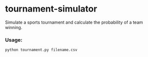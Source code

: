 # tournament-simulator
Simulate a sports tournament and calculate the probability of a team winning.
### Usage:
```
python tournament.py filename.csv
```

